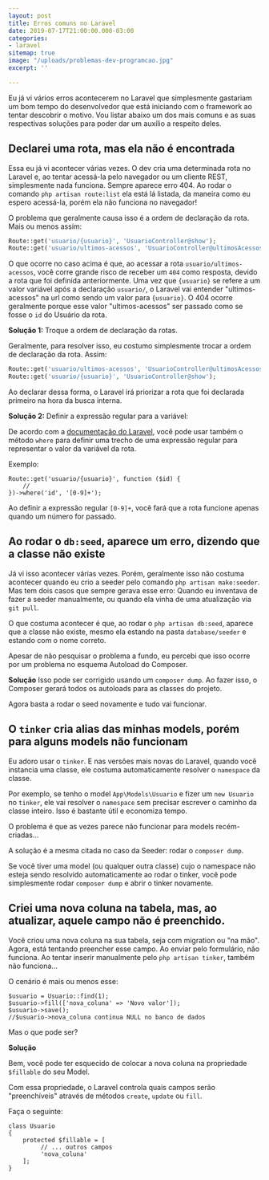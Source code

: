 ```yaml
---
layout: post
title: Erros comuns no Laravel
date: 2019-07-17T21:00:00.000-03:00
categories:
- laravel
sitemap: true
image: "/uploads/problemas-dev-programcao.jpg"
excerpt: ''

---
```

Eu já vi vários erros acontecerem no Laravel que simplesmente gastariam um bom tempo do desenvolvedor que está iniciando com o framework ao tentar descobrir o motivo. Vou listar abaixo um dos mais comuns e as suas respectivas soluções para poder dar um auxílio a respeito deles.

## Declarei uma rota, mas ela não é encontrada

Essa eu já vi acontecer várias vezes. O dev cria uma determinada rota no Laravel e, ao tentar acessá-la pelo navegador ou um cliente REST, simplesmente nada funciona. Sempre aparece erro 404. Ao rodar o comando `php artisan route:list` ela está lá listada, da maneira como eu espero acessá-la, porém ela não funciona no navegador!

O problema que geralmente causa isso é a ordem de declaração da rota. Mais ou menos assim:

```php
Route::get('usuario/{usuario}', 'UsuarioController@show');
Route::get('usuario/ultimos-acessos', 'UsuarioController@ultimosAcessos');
```

O que ocorre no caso acima é que, ao acessar a rota `usuario/ultimos-acessos`, você corre grande risco de receber um `404` como resposta, devido a rota que foi definida anteriormente. Uma vez que `{usuario}` se refere a um valor variável após a declaração `usuario/`, o Laravel vai entender "ultimos-acessos" na url como sendo um valor para `{usuario}`. O 404 ocorre geralmente porque esse valor "ultimos-acessos" ser passado como se fosse o `id` do Usuário da rota.

**Solução 1:** Troque a ordem de declaração da rotas.

Geralmente, para resolver isso, eu costumo simplesmente trocar a ordem de declaração da rota. Assim:

```php
Route::get('usuario/ultimos-acessos', 'UsuarioController@ultimosAcessos');
Route::get('usuario/{usuario}', 'UsuarioController@show');
```

Ao declarar dessa forma, o Laravel irá priorizar a rota que foi declarada primeiro na hora da busca interna.

**Solução 2:** Definir a expressão regular para a variável:

De acordo com a [documentação do Laravel](https://laravel.com/docs/5.8/routing), você pode usar também o método `where` para definir uma trecho de uma expressão regular para representar o valor da variável da rota.

Exemplo:

    Route::get('usuario/{usuario}', function ($id) {
        //
    })->where('id', '[0-9]+');

Ao definir a expressão regular `[0-9]+`, você fará que a rota funcione apenas quando um número for passado.

## Ao rodar o `db:seed`, aparece um erro, dizendo que a classe não existe

Já vi isso acontecer várias vezes. Porém, geralmente isso não costuma acontecer quando eu crio a seeder pelo comando `php artisan make:seeder`. Mas tem dois casos que sempre gerava esse erro: Quando eu inventava de fazer a seeder manualmente, ou quando ela vinha de uma atualização via `git pull`.

O que costuma acontecer é que, ao rodar o `php artisan db:seed`, aparece que a classe não existe, mesmo ela estando na pasta `database/seeder` e estando com o nome correto.

Apesar de não pesquisar o problema a fundo, eu percebi que isso ocorre por um problema no esquema Autoload do Composer.

**Solução**
Isso pode ser corrigido usando um `composer dump`. Ao fazer isso, o Composer gerará todos os autoloads para as classes  do projeto.

Agora basta a rodar o seed novamente e tudo vai funcionar.

## O `tinker` cria alias das minhas models, porém para alguns models não funcionam

Eu adoro usar o `tinker`. E nas versões mais novas do Laravel, quando você instancia uma classe, ele costuma automaticamente resolver o `namespace` da classe.

Por exemplo, se tenho o model `App\Models\Usuario` e fizer um `new Usuario` no `tinker`, ele vai resolver o `namespace` sem precisar escrever o caminho da classe inteiro. Isso é bastante útil e economiza tempo.

O problema é que as vezes parece não funcionar para models recém-criadas...

A solução é a mesma citada no caso da Seeder: rodar o `composer dump`.

Se você tiver uma model (ou qualquer outra classe) cujo o namespace não esteja sendo resolvido automaticamente ao rodar o tinker, você pode simplesmente rodar `composer dump` e abrir o tinker novamente.

## Criei uma nova coluna na tabela, mas, ao atualizar, aquele campo não é preenchido.

Você criou uma nova coluna na sua tabela, seja com migration ou "na mão". Agora, está tentando preencher esse campo. Ao enviar pelo formulário, não funciona. Ao tentar inserir manualmente pelo `php artisan tinker`, também não funciona...

O cenário é mais ou menos esse:

    $usuario = Usuario::find(1); 
    $usuario->fill(['nova_coluna' => 'Novo valor']);
    $usuario->save();
    //$usuario->nova_coluna continua NULL no banco de dados

Mas o que pode ser?

**Solução**

Bem, você pode ter esquecido de colocar a nova coluna na propriedade `$fillable` do seu Model.

Com essa propriedade, o Laravel controla quais campos serão "preenchíveis" através de métodos `create`, `update` ou `fill`.

Faça o seguinte:

    class Usuario
    {
        protected $fillable = [
             // ... outros campos
             'nova_coluna'
        ];
    }